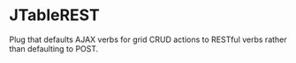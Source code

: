 JTableREST
==========

Plug that defaults AJAX verbs for grid CRUD actions to RESTful verbs rather than defaulting to POST.
